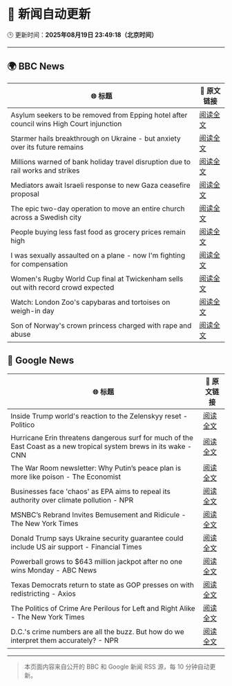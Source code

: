 # 🧠 新闻自动更新

🕒 更新时间：**2025年08月19日 23:49:18（北京时间）**

---

## 🌍 BBC News

| 🌐 标题 | 🔗 原文链接 |
|--------|-------------|
| Asylum seekers to be removed from Epping hotel after council wins High Court injunction | [阅读全文](https://www.bbc.com/news/articles/cy98gdnrl7lo?at_medium=RSS&at_campaign=rss) |
| Starmer hails breakthrough on Ukraine - but anxiety over its future remains | [阅读全文](https://www.bbc.com/news/articles/cr5rl6y04z0o?at_medium=RSS&at_campaign=rss) |
| Millions warned of bank holiday travel disruption due to rail works and strikes | [阅读全文](https://www.bbc.com/news/articles/c5y26gg371jo?at_medium=RSS&at_campaign=rss) |
| Mediators await Israeli response to new Gaza ceasefire proposal | [阅读全文](https://www.bbc.com/news/articles/cjeynvp409vo?at_medium=RSS&at_campaign=rss) |
| The epic two-day operation to move an entire church across a Swedish city | [阅读全文](https://www.bbc.com/news/articles/cde3xp4xlw9o?at_medium=RSS&at_campaign=rss) |
| People buying less fast food as grocery prices remain high | [阅读全文](https://www.bbc.com/news/articles/c5y042g11yvo?at_medium=RSS&at_campaign=rss) |
| I was sexually assaulted on a plane - now I'm fighting for compensation | [阅读全文](https://www.bbc.com/news/articles/cly6g2j67rko?at_medium=RSS&at_campaign=rss) |
| Women's Rugby World Cup final at Twickenham sells out with record crowd expected | [阅读全文](https://www.bbc.com/sport/rugby-union/articles/cwy597y87dxo?at_medium=RSS&at_campaign=rss) |
| Watch: London Zoo's capybaras and tortoises on weigh-in day | [阅读全文](https://www.bbc.com/news/videos/c6267d6ng02o?at_medium=RSS&at_campaign=rss) |
| Son of Norway's crown princess charged with rape and abuse | [阅读全文](https://www.bbc.com/news/articles/cvg3ke05355o?at_medium=RSS&at_campaign=rss) |

## 📰 Google News

| 🌐 标题 | 🔗 原文链接 |
|--------|-------------|
| Inside Trump world's reaction to the Zelenskyy reset - Politico | [阅读全文](https://news.google.com/rss/articles/CBMirAFBVV95cUxPelJ2a3JpNTJTR1dFOVh3VFpfTk5lcXVfMl91YTZFTTNlcHRrRDVfckNBSzNWNVh1T3YtZE1BUFZLM0FOOUR6eFZpT1hEWVdxRG1JWU5lVE1kMFBZcTlaTVhjQlBTTTRqTlMyRTlkSnpLVVQyQ3prRnZNbTU3SmFuc04wTEdVb1JuQzc4ZGFCOGNvb00yWlNISDZZZ3hiaWRhVkRMQWM1N3BTVWgt?oc=5) |
| Hurricane Erin threatens dangerous surf for much of the East Coast as a new tropical system brews in its wake - CNN | [阅读全文](https://news.google.com/rss/articles/CBMilAFBVV95cUxQclVhZUFVV2tXdUl6ZFVjRUN6aVg0YUFEWU0tNkhablFvWWR1aEpZYUJWWjY5dDBGdXBaVmkwMG5kSFhYdklyTlBxMEdHSFlCRjZCY0wxTFlVN3lNUk05dVlCY0lEUUg0Ym1QN1RuTEhCQ2ZDQjcwY0M0TFRqb3lqeERuOTBTUTQ1b0JYTnhiakdKeVpD0gGaAUFVX3lxTE1qZGx5bDdnVnZzX2IxYkVQNFdLY01GN29kT0FkNThQUFBndmhxMjZVeExMMURHMkhka2FVLWg3WmRackFHTnp6ampSZjdBZjIzZmhrQ1VVcG16M2Q5RmtfWlpRSWhTOVZaLTFQR0xFZGh1TkxuZzRQNTJNWERINm9YZFlPNklBaGhZZlhfa1BEVnlGYjBxa0I3MXc?oc=5) |
| The War Room newsletter: Why Putin’s peace plan is more like poison - The Economist | [阅读全文](https://news.google.com/rss/articles/CBMirgFBVV95cUxQdVNKcTFqQ3VOUnFYZHhKczVUSmNlQmlZNHRnSWY2Wjk1R1B2ZWNTMjZRSDV2ZFFpV2VneTYwcTY1bzJJOXRGY2Zqb0ZLd2N2R3NUeVNZeWJ5cXFzdlBMMjZQRnIxYVRvODlrVC1RV0dDRkxxZ3lDenltTE95TllrSGF3b0ZrUXVRMzFPM3hxOXhLWmFSbjlvdFNGblFKRFd5QkNHRFZXYXk1XzdsUmc?oc=5) |
| Businesses face 'chaos' as EPA aims to repeal its authority over climate pollution - NPR | [阅读全文](https://news.google.com/rss/articles/CBMinwFBVV95cUxOUUdXd2RCbllfcjRacVhJaHA5a25JX1ZWemI4RHBPaHBiUkhQbVJtS2toTUdwQk1ZWjdHS0prRTRsNE1jWGRTX1RYU0JpT0pqbENjV005YU1hYWFuel9TeDhBQ0ZvLTU4NjJmb3ZpOWx5MnlDZS1qbzN5bEo3bU82bVN6OUQ4RHlJckZsN0tIdFJVd1ZjRFhJNGlyV25USlE?oc=5) |
| MSNBC’s Rebrand Invites Bemusement and Ridicule - The New York Times | [阅读全文](https://news.google.com/rss/articles/CBMifEFVX3lxTFBfRXgwUXRGVG5Tb2FwMG45VGV4UlVCRnF1WXBJQVB0QnJQb0xvaXdMTHBTYktBVHdtTkZ4ZTBER3JpUzlsSzFUUUJXWENhMnRXOWxMOFJuLTB0OHRSX0J6NjZUVzZwUGF6aHNIajN1Uk5TdEp5cEZQckF3TF8?oc=5) |
| Donald Trump says Ukraine security guarantee could include US air support - Financial Times | [阅读全文](https://news.google.com/rss/articles/CBMicEFVX3lxTE1IaHhlaFFGSDI5WUdyZlZ2b0pteldqS20zamlmMlFYODdDVVpsM2RzU0htLXZsc0JLX2x2b1hOLWVXQWhOSjJ3SzEyQnVzT1B2ekhxdUpwTUszdUs0NjFQbTVVTDNPNHU0WEk4SGtrNjY?oc=5) |
| Powerball grows to $643 million jackpot after no one wins Monday - ABC News | [阅读全文](https://news.google.com/rss/articles/CBMinwFBVV95cUxOcFR1MloxUlA2dFBKY1pSSDFXU3JKb2ZBY01UdmQ1RFoxcUdqX0kwYl9TeVdidUFrbnlkVmMtZkFPNHRXcnRpbkdZVDE0UXhhMk1LQ0RRTkFYNlY4VzNKcFl2WEQ4NmIxdV9WY3V6bU5mV0Z0T0hfb29UcHlQd09mV0JkUVlMYU1PLThMcVp2S2VKQ0F3Slk3azRlQ2dtZ3fSAaQBQVVfeXFMT1dodm9HRFR0cUNtUVZsWWE2ckt4ekFpNFkzTEVfN0Z3bXdLM0xIc2ctY09aaW5qMGk0bGJGVldfUTRDaFFTVjdZUjBjZ3NzN0FZVmdzcTJKRzRtb3QxaWd1Y09keWNNdmhqSHQyVHRHYzBKc081Tm05aDJQUERNaWZTNlNibFhCUjBzRlRDT3hEblNidVpGWWQxcjVzUGhJcnhuZjM?oc=5) |
| Texas Democrats return to state as GOP presses on with redistricting - Axios | [阅读全文](https://news.google.com/rss/articles/CBMipAFBVV95cUxOSDkzLU5waUhMOG9MUWZFZ1RFOXd4ejFCVTI2QzNUZTRmeGI5Q3VXa3lhVHM2eTZnT0dMNkhPZGRjSkRBUV92aXBZSUZKeFFXM1pyOGw2NldxRW40WVZUN053Sjlvbll2U0E2eGdrd3RhSUtsR05ZUWI5WEtZczd2SHRNSzVCRzJ6ek5OZXJYTENyNjRlQl9RUkZqdlViVVdFaURkVA?oc=5) |
| The Politics of Crime Are Perilous for Left and Right Alike - The New York Times | [阅读全文](https://news.google.com/rss/articles/CBMimAFBVV95cUxON1hkYXVHVW15RGpPMmZNT1hMU0NnLUwwam8zeGdSbWJKVjFKT0p6ZGFIRHM4OWo3Ym5kcWs3SHVjREV6VWtvUDFQRmVXbVp0eWZQZkZPeE9seWg3eFk3bGswWWJ0d2tUOWhVOTF4VlNnZFl1eFFpLWdQNnlpNjBOamhBV1g4UHR5UmpqVVhWWFRzWFJLNmZJSw?oc=5) |
| D.C.'s crime numbers are all the buzz. But how do we interpret them accurately? - NPR | [阅读全文](https://news.google.com/rss/articles/CBMieEFVX3lxTE13cHhqelAwVHFmOTRldlplZGx5b0plQWk4LThXN0hKR09SY1NINFNMajVOVWNiT3Z6R0JNYlY1dDVSQ3hJOUxUcFFKT3c5V2xlWFdSNkU4NHZVbDEtcWlKNVkwSmdFV3pTMGxWWUpZYTRuNEczTmpWVQ?oc=5) |

---
> 本页面内容来自公开的 BBC 和 Google 新闻 RSS 源，每 10 分钟自动更新。